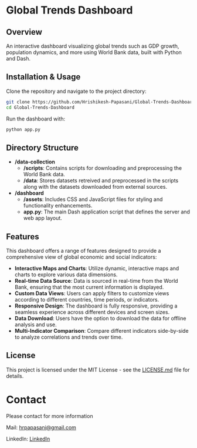 # Global Trends Dashboard

## Overview
An interactive dashboard visualizing global trends such as GDP growth, population dynamics, and more using World Bank data, built with Python and Dash.

## Installation & Usage
Clone the repository and navigate to the project directory:
```bash
git clone https://github.com/Hrishikesh-Papasani/Global-Trends-Dashboard.git
cd Global-Trends-Dashboard
```


Run the dashboard with:
```bash
python app.py
```

## Directory Structure

- **/data-collection**
  - **/scripts**: Contains scripts for downloading and preprocessing the World Bank data.
  - **/data**: Stores datasets retreived and preprocessed in the scripts along with the datasets downloaded from external sources.
- **/dashboard**
  - **/assets**: Includes CSS and JavaScript files for styling and functionality enhancements.
  - **app.py**: The main Dash application script that defines the server and web app layout.


## Features

This dashboard offers a range of features designed to provide a comprehensive view of global economic and social indicators:

- **Interactive Maps and Charts**: Utilize dynamic, interactive maps and charts to explore various data dimensions.
- **Real-time Data Source**: Data is sourced in real-time from the World Bank, ensuring that the most current information is displayed.
- **Custom Data Views**: Users can apply filters to customize views according to different countries, time periods, or indicators.
- **Responsive Design**: The dashboard is fully responsive, providing a seamless experience across different devices and screen sizes.
- **Data Download**: Users have the option to download the data for offline analysis and use.
- **Multi-Indicator Comparison**: Compare different indicators side-by-side to analyze correlations and trends over time.

## License

This project is licensed under the MIT License - see the [LICENSE.md](https://github.com/Hrishikesh-Papasani/Global-Trends-Dashboard/blob/main/LICENSE.md) file for details.



# Contact

Please contact for more information

Mail: hrpapasani@gmail.com

LinkedIn: [LinkedIn](https://www.linkedin.com/in/hrishikesh-reddy-papasani-02110725a/)
